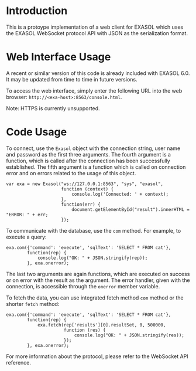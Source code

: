 # Introduction

This is a protoype implementation of a web client for EXASOL which uses the EXASOL WebSocket protocol API with JSON as the serialization format.

# Web Interface Usage

A recent or similar version of this code is already included with EXASOL 6.0. It may be updated from time to time in future versions.

To access the web interface, simply enter the following URL into the web browser: `http://<exa-host>:8563/console.html`.

Note: HTTPS is currently unsupported.

# Code Usage

To connect, use the `Exasol` object with the connection string, user name and password as the first three arguments. The fourth argument is a function, which is called after the connection has been successfully established. The fifth argument is a function which is called on connection error and on errors related to the usage of this object.

```
var exa = new Exasol("ws://127.0.0.1:8563", "sys", "exasol",
                     function (context) {
                         console.log('Connected: ' + context);
                     },
                     function(err) {
                         document.getElementById("result").innerHTML = "ERROR: " + err;
                     });
```

To communicate with the database, use the `com` method. For example, to execute a query:
```
exa.com({'command': 'execute', 'sqlText': 'SELECT * FROM cat'},
        function(rep) {
            console.log("OK: " + JSON.stringify(rep));
        }, exa.onerror);
```

The last two arguments are again functions, which are executed on success or on error with the result as the argument. The error handler, given with the connection, is accessible through the `onerror` member variable.

To fetch the data, you can use integrated fetch method `com` method or the shorter `fetch` method:
```
exa.com({'command': 'execute', 'sqlText': 'SELECT * FROM cat'},
        function(rep) {
            exa.fetch(rep['results'][0].resultSet, 0, 500000,
                      function (res) {
                          console.log("OK: " + JSON.stringify(res));
                      });
        }, exa.onerror);
```

For more information about the protocol, please refer to the WebSocket API reference.
